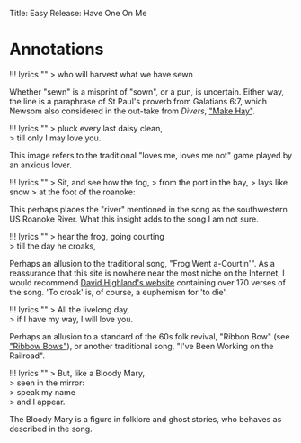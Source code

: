 Title: Easy
Release: Have One On Me

# Annotations #

!!! lyrics ""
	> who will harvest what we have sewn

Whether "sewn" is a misprint of "sown", or a pun, is uncertain. Either way, the line is a paraphrase of St Paul's proverb from Galatians 6:7, which Newsom also considered in the out-take from *Divers*, ["Make Hay"]({filename}../Divers/makehay.md).

!!! lyrics ""
	> pluck every last daisy clean,  
	> till only I may love you.
	
This image refers to the traditional "loves me, loves me not" game played by an anxious lover.

!!! lyrics ""
	> Sit, and see how the fog,
	> from the port in the bay,
	> lays like snow
	> at the foot of the roanoke:

This perhaps places the "river" mentioned in the song as the southwestern US Roanoke River. What this insight adds to the song I am not sure.

!!! lyrics ""
	> hear the frog, going courting  
	> till the day he croaks,

Perhaps an allusion to the traditional song, "Frog Went a-Courtin'". As a reassurance that this site is nowhere near the most niche on the Internet, I would recommend [David Highland's website](http://home.earthlink.net/~highying/froggy/froggy.html) containing over 170 verses of the song. 'To croak' is, of course, a euphemism for 'to die'.

!!! lyrics ""
	> All the livelong day,  
	> if I have my way, I will love you.

Perhaps an allusion to a standard of the 60s folk revival, "Ribbon Bow" (see ["Ribbow Bows"]({filename}../three/ribbonbows.md)), or another traditional song, "I've Been Working on the Railroad".

!!! lyrics ""
	> But, like a Bloody Mary,  
	> seen in the mirror:  
	> speak my name  
	> and I appear.
	
The Bloody Mary is a figure in folklore and ghost stories, who behaves as described in the song.
